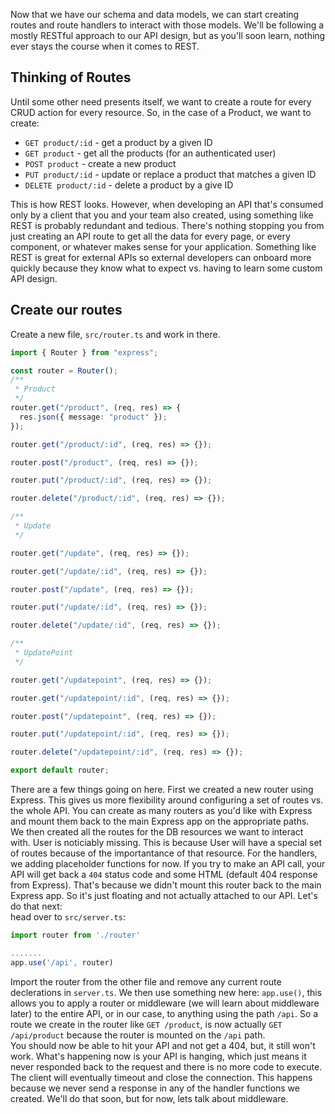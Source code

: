 Now that we have our schema and data models, we can start creating routes and route handlers to interact with those models. We'll be following a mostly RESTful approach to our API design, but as you'll soon learn, nothing ever stays the course when it comes to REST.

## Thinking of Routes

Until some other need presents itself, we want to create a route for every CRUD action for every resource. So, in the case of a Product, we want to create:

- `GET product/:id` - get a product by a given ID
- `GET product` - get all the products (for an authenticated user)
- `POST product` - create a new product
- `PUT product/:id` - update or replace a product that matches a given ID
- `DELETE product/:id` - delete a product by a give ID

This is how REST looks. However, when developing an API that's consumed only by a client that you and your team also created, using something like REST is probably redundant and tedious. There's nothing stopping you from just creating an API route to get all the data for every page, or every component, or whatever makes sense for your application. Something like REST is great for external APIs so external developers can onboard more quickly because they know what to expect vs. having to learn some custom API design.

## Create our routes

Create a new file, `src/router.ts` and work in there.

```ts
import { Router } from "express";

const router = Router();
/**
 * Product
 */
router.get("/product", (req, res) => {
  res.json({ message: "product" });
});

router.get("/product/:id", (req, res) => {});

router.post("/product", (req, res) => {});

router.put("/product/:id", (req, res) => {});

router.delete("/product/:id", (req, res) => {});

/**
 * Update
 */

router.get("/update", (req, res) => {});

router.get("/update/:id", (req, res) => {});

router.post("/update", (req, res) => {});

router.put("/update/:id", (req, res) => {});

router.delete("/update/:id", (req, res) => {});

/**
 * UpdatePoint
 */

router.get("/updatepoint", (req, res) => {});

router.get("/updatepoint/:id", (req, res) => {});

router.post("/updatepoint", (req, res) => {});

router.put("/updatepoint/:id", (req, res) => {});

router.delete("/updatepoint/:id", (req, res) => {});

export default router;
```

There are a few things going on here. First we created a new router using Express. This gives us more flexibility around configuring a set of routes vs. the whole API. You can create as many routers as you'd like with Express and mount them back to the main Express app on the appropriate paths.
<br>
We then created all the routes for the DB resources we want to interact with. User is noticiably missing. This is because User will have a special set of routes because of the importantance of that resource. For the handlers, we adding placeholder functions for now. If you try to make an API call, your API will get back a `404` status code and some HTML (default 404 response from Express). That's because we didn't mount this router back to the main Express app. So it's just floating and not actually attached to our API.
Let's do that next:
<br>
head over to `src/server.ts`:

```ts
import router from './router'

.......
app.use('/api', router)
```

Import the router from the other file and remove any current route declerations in `server.ts`. We then use something new here: `app.use()`, this allows you to apply a router or middleware (we will learn about middleware later) to the entire API, or in our case, to anything using the path `/api`. So a route we create in the router like `GET /product`, is now actually `GET /api/product` because the router is mounted on the `/api` path.
<br>
You should now be able to hit your API and not get a 404, but, it still won't work. What's happening now is your API is hanging, which just means it never responded back to the request and there is no more code to execute. The client will eventually timeout and close the connection. This happens because we never send a response in any of the handler functions we created. We'll do that soon, but for now, lets talk about middleware.
